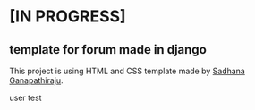 # [IN PROGRESS]
## template for forum made in django

This project is using HTML and CSS template made by [Sadhana Ganapathiraju](http://nikhedonia.com).

user test
